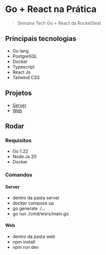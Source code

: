 # Go + React na Prática

> Semana Tech Go + React da RocketSeat

## Principais tecnologias

- Go lang
- PostgreSQL
- Docker
- Typescript
- React Js
- Tailwind CSS

## Projetos

- [Server](/server/README.md)
- [Web](/web/README.md)

## Rodar

### Requisitos

- Go 1.22
- Node.Js 20
- Docker

### Comandos

#### Server

- dentro da pasta server
- docker compose up
- go generate ./...
- go run ./cmd/wsrs/main.go

#### Web

- dentro da pasta web
- npm install
- npm run dev
